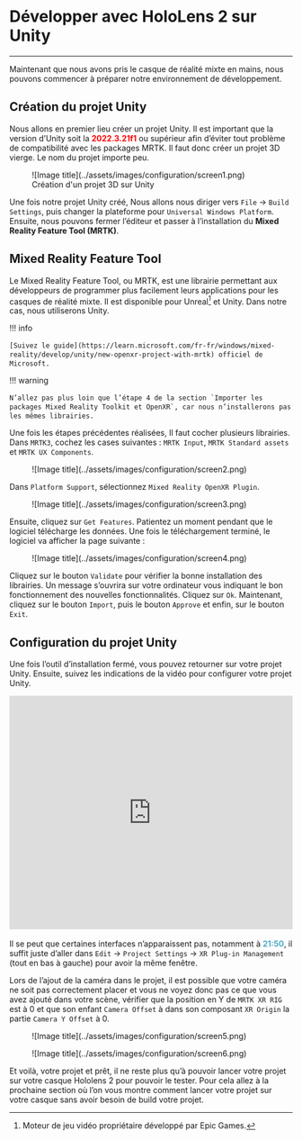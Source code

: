 # Développer avec HoloLens 2 sur Unity

***

Maintenant que nous avons pris le casque de réalité mixte en mains, nous pouvons commencer à préparer notre environnement de développement.

## Création du projet Unity

Nous allons en premier lieu créer un projet Unity. Il est important que la version d’Unity soit la <span style="color: red;">**2022.3.21f1**</span> ou supérieur afin d’éviter tout problème de compatibilité avec les packages MRTK. Il faut donc créer un projet 3D vierge. Le nom du projet importe peu.

<figure markdown="span">
    ![Image title](../assets/images/configuration/screen1.png)
    <figcaption>Création d'un projet 3D sur Unity</figcaption>
</figure>

Une fois notre projet Unity créé, Nous allons nous diriger vers `File` &rarr; `Build Settings`, puis changer la plateforme pour `Universal Windows Platform`. Ensuite, nous pouvons fermer l’éditeur et passer à l’installation du **Mixed Reality Feature Tool (MRTK)**.

## Mixed Reality Feature Tool

Le Mixed Reality Feature Tool, ou MRTK, est une librairie permettant aux développeurs de programmer plus facilement leurs applications pour les casques de réalité mixte. Il est disponible pour Unreal[^1] et Unity. Dans notre cas, nous utiliserons Unity. 

!!! info

    [Suivez le guide](https://learn.microsoft.com/fr-fr/windows/mixed-reality/develop/unity/new-openxr-project-with-mrtk) officiel de Microsoft.

!!! warning

    N’allez pas plus loin que l’étape 4 de la section `Importer les packages Mixed Reality Toolkit et OpenXR`, car nous n’installerons pas les mêmes librairies.

Une fois les étapes précédentes réalisées, Il faut cocher plusieurs librairies. Dans `MRTK3`, cochez les cases suivantes : `MRTK Input`, `MRTK Standard assets` et `MRTK UX Components`.

<figure markdown="span">![Image title](../assets/images/configuration/screen2.png)</figure>

Dans `Platform Support`, sélectionnez `Mixed Reality OpenXR Plugin`.

<figure markdown="span">![Image title](../assets/images/configuration/screen3.png)</figure>

Ensuite, cliquez sur `Get Features`. Patientez un moment pendant que le logiciel télécharge les données. Une fois le téléchargement terminé, le logiciel va afficher la page suivante :

<figure markdown="span">![Image title](../assets/images/configuration/screen4.png)</figure>

Cliquez sur le bouton `Validate` pour vérifier la bonne installation des librairies. Un message s’ouvrira sur votre ordinateur vous indiquant le bon fonctionnement des nouvelles fonctionnalités. Cliquez sur `Ok`. Maintenant, cliquez sur le bouton `Import`, puis le bouton `Approve` et enfin, sur le bouton `Exit`. 

## Configuration du projet Unity 

Une fois l’outil d’installation fermé, vous pouvez retourner sur votre projet Unity. Ensuite, suivez les indications de la vidéo pour configurer votre projet Unity.

<iframe width="100%" height="415" src="https://www.youtube.com/embed/aVnwIq4VUcY?si=UM9FX5VL6A2TDMps&amp;start=1090" title="YouTube video player" frameborder="0" allow="accelerometer; autoplay; clipboard-write; encrypted-media; gyroscope; picture-in-picture; web-share" allowfullscreen></iframe>

Il se peut que certaines interfaces n’apparaissent pas, notamment à <span style="color: rgb(78, 170, 200)">**21:50**</span>, il suffit juste d’aller dans `Edit` &rarr; `Project Settings` &rarr; `XR Plug-in Management` (tout en bas à gauche) pour avoir la même fenêtre. 

Lors de l’ajout de la caméra dans le projet, il est possible que votre caméra ne soit pas correctement placer et vous ne voyez donc pas ce que vous avez ajouté dans votre scène, vérifier que la position en Y de `MRTK XR RIG` est à 0 et que son enfant `Camera Offset` à dans son composant `XR Origin` la partie `Camera Y Offset` à 0.

<figure markdown="span">![Image title](../assets/images/configuration/screen5.png)</figure>

<figure markdown="span">![Image title](../assets/images/configuration/screen6.png)</figure>

Et voilà, votre projet et prêt, il ne reste plus qu’à pouvoir lancer votre projet sur votre casque Hololens 2 pour pouvoir le tester. Pour cela allez à la prochaine section où l’on vous montre comment lancer votre projet sur votre casque sans avoir besoin de build votre projet.

[^1]: Moteur de jeu vidéo propriétaire développé par Epic Games.